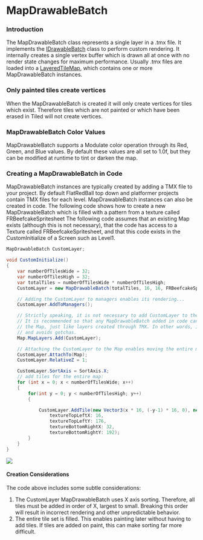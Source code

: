 # MapDrawableBatch

### Introduction

The MapDrawableBatch class represents a single layer in a .tmx file. It implements the [IDrawableBatch](../../api/flatredball/graphics/drawablebatch/) class to perform custom rendering. It internally creates a single vertex buffer which is drawn all at once with no render state changes for maximum performance. Usually .tmx files are loaded into a [LayeredTileMap](../flatredball-tilegraphics-layeredtilemap/), which contains one or more MapDrawableBatch instances.

### Only painted tiles create vertices

When the MapDrawableBatch is created it will only create vertices for tiles which exist. Therefore tiles which are not painted or which have been erased in Tiled will not create vertices.

### MapDrawableBatch Color Values

MapDrawableBatch supports a Modulate color operation through its Red, Green, and Blue values. By default these values are all set to 1.0f, but they can be modified at runtime to tint or darken the map.

### Creating a MapDrawableBatch in Code

MapDrawableBatch instances are typically created by adding a TMX file to your project. By default FlatRedBall top down and platformer projects contain TMX files for each level. MapDrawableBatch instances can also be created in code. The following code shows how to create a new MapDrawableBatch which is filled with a pattern from a texture called FRBeefcakeSpritesheet The following code assumes that an existing Map exists (although this is not necessary), that the code has access to a Texture called FRBeefcakeSpritesheet, and that this code exists in the CustomInitialize of a Screen such as Level1.

```csharp
MapDrawableBatch CustomLayer;

void CustomInitialize()
{
    var numberOfTilesWide = 32;
    var numberOfTilesHigh = 32;
    var totalTiles = numberOfTilesWide * numberOfTilesHigh;
    CustomLayer = new MapDrawableBatch(totalTiles, 16, 16, FRBeefcakeSpritesheet);

    // Adding the CustomLayer to managers enables its rendering...
    CustomLayer.AddToManagers();

    // Strictly speaking, it is not necessary to add CustomLayer to the Map's MapLayers.
    // It is recommended so that any MapDrawableBatch added in code can be accessed through
    // the Map, just like layers created through TMX. In other words, it keeps things the same
    // and avoids gotchas.
    Map.MapLayers.Add(CustomLayer);

    // Attaching the CustomLayer to the Map enables moving the entire map as a single unit:
    CustomLayer.AttachTo(Map);
    CustomLayer.RelativeZ = 1;

    CustomLayer.SortAxis = SortAxis.X;
    // add tiles for the entire map:
    for (int x = 0; x < numberOfTilesWide; x++)
    {
        for(int y = 0; y < numberOfTilesHigh; y++)
        {

            CustomLayer.AddTile(new Vector3(x * 16, (-y-1) * 16, 0), new Vector2(16, 16),
                textureTopLeftX: 16,
                textureTopLeftY: 176,
                textureBottomRightX: 32,
                textureBottomRightY: 192);
        }
    }
}
```

![](../../.gitbook/assets/2023-01-img\_63b97849def36.png)

#### Creation Considerations

The code above includes some subtle considerations:

1. The CustomLayer MapDrawableBatch uses X axis sorting. Therefore, all tiles must be added in order of X, largest to small. Breaking this order will result in incorrect rendering and other unpredictable behavior.
2. The entire tile set is filled. This enables painting later without having to add tiles. If tiles are added on paint, this can make sorting far more difficult.
